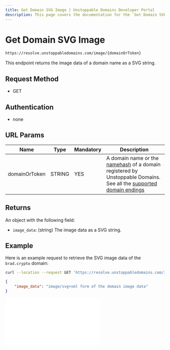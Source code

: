 ```yaml
---
title: Get Domain SVG Image | Unstoppable Domains Developer Portal
description: This page covers the documentation for the `Get Domain SVG Image` endpoint.
---
```


# Get Domain SVG Image

```bash
https://resolve.unstoppabledomains.com/image/{domainOrToken}
```

This endpoint returns the image data of a domain name as a SVG string.

## Request Method

* GET

## Authentication

* none

## URL Params

| Name | Type | Mandatory | Description |
| - | - | - | - |
| domainOrToken | STRING | YES | A domain name or the [namehash](/getting-started/domain-registry-essentials/namehashing.md) of a domain registered by Unstoppable Domains. See all the [supported domain endings](../overview.md#supported-domains-endings) |

## Returns

An object with the following field:

* `image_data`: (string) The image data as a SVG string.

## Example

Here is an example request to retrieve the SVG image data of the `brad.crypto` domain:

```bash Request
curl --location --request GET 'https://resolve.unstoppabledomains.com/image/brad.crypto'
```

```json Response
{
    "image_data": "image/svg+xml form of the domain image data"
}
```

<embed src="/snippets/_discord.md" />
